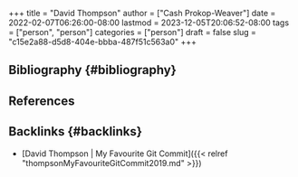 +++
title = "David Thompson"
author = ["Cash Prokop-Weaver"]
date = 2022-02-07T06:26:00-08:00
lastmod = 2023-12-05T20:06:52-08:00
tags = ["person", "person"]
categories = ["person"]
draft = false
slug = "c15e2a88-d5d8-404e-bbba-487f51c563a0"
+++

## Bibliography {#bibliography}

## References

<style>.csl-entry{text-indent: -1.5em; margin-left: 1.5em;}</style><div class="csl-bib-body">
</div>


## Backlinks {#backlinks}

-   [David Thompson | My Favourite Git Commit]({{< relref "thompsonMyFavouriteGitCommit2019.md" >}})
